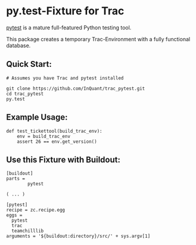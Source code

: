 py.test-Fixture for Trac
========================

[pytest](http://pytest.org/latest/ "pytest") is a mature full-featured Python testing tool.

This package creates a temporary Trac-Environment with a fully functional database.

Quick Start:
------------

    # Assumes you have Trac and pytest installed

    git clone https://github.com/InQuant/trac_pytest.git
    cd trac_pytest
    py.test


Example Usage:
--------------

    def test_tickettool(build_trac_env):
        env = build_trac_env
        assert 26 == env.get_version()

Use this Fixture with Buildout:
-------------------------------

    [buildout]
    parts =
            pytest

    ( ... )

    [pytest]
    recipe = zc.recipe.egg
    eggs =
      pytest
      trac
      teamchilllib
    arguments = '${buildout:directory}/src/' + sys.argv[1]
